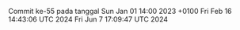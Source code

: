 Commit ke-55 pada tanggal Sun Jan 01 14:00 2023 +0100
Fri Feb 16 14:43:06 UTC 2024
Fri Jun  7 17:09:47 UTC 2024
